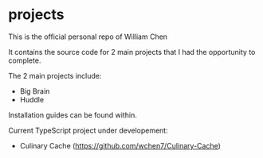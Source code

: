 # projects

This is the official personal repo of William Chen

It contains the source code for 2 main projects that I had the opportunity to complete.

The 2 main projects include:

- Big Brain
- Huddle

Installation guides can be found within.

Current TypeScript project under developement:

- Culinary Cache (https://github.com/wchen7/Culinary-Cache)
